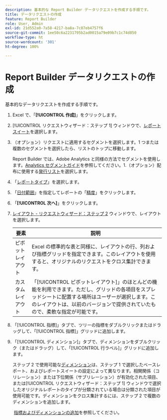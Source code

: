 ```yaml
---
description: 基本的な Report Builder データリクエストを作成する手順です。
title: データリクエストの作成
feature: Report Builder
role: User, Admin
exl-id: 21d552a0-7a58-4217-ba8a-7c87eb4757f6
source-git-commit: 1ee50c6a2231795b2ad0015a79e09b7c1c74d850
workflow-type: ht
source-wordcount: '301'
ht-degree: 100%

---
```


# Report Builder データリクエストの作成

基本的なデータリクエストを作成する手順です。

1. Excel で、「**[!UICONTROL 作成]**」をクリックします。
1. [!UICONTROL リクエストウィザード：ステップ 1] ウィンドウで、[レポートスイート](/help/analyze/report-builder/data-requests/selecting-report-suites/t-select-report-suites.md)を選択します。
1. （オプション）リクエストに適用するセグメントを選択します。1 つまたは複数のセグメントを選択したら、リストのトップに移動します。

   Report Builder では、Adobe Analytics と同様の方法でセグメントを使用します。[Analytics セグメントガイド](https://experienceleague.adobe.com/docs/analytics/components/segmentation/seg-home.html?lang=ja)を参照してください。1.（オプション）配布に使用する[発行リスト](/help/analyze/report-builder/data-requests/allow-publishing-list-overrides.md)を選択します。
1. 「[レポートタイプ](/help/analyze/report-builder/data-requests/c-report-types/select-report-types.md)」を選択します。
1. 「[日付範囲](/help/analyze/report-builder/data-requests/configuring-report-dates/custom-calendar.md)」を指定してレポートの「[精度](/help/analyze/report-builder/data-requests/configuring-report-dates/granularity.md)」をクリックします。
1. 「**[!UICONTROL 次へ]**」をクリックします。
1. [レイアウト - リクエストウィザード：ステップ 2](/help/analyze/report-builder/layout/layout.md) ウィンドウで、レイアウトを選択します。

   | 要素 | 説明 |
   |---|---|
   | ピボットレイアウト | Excel の標準的な表と同様に、レイアウトの行、列および指標グリッドを指定できます。このレイアウトを使用すると、オリジナルのリクエストをクロス集計できます。 |
   | カスタムレイアウト | 「[!UICONTROL ピボットレイアウト]」のほとんどの機能を利用できます。ただし、グリッドの各項目をスプレッドシートに配置する場所はユーザーが選択します。このレイアウトは、以前のバージョンで提供されていたもので、柔軟な指定が可能です。 |

1. 「[!UICONTROL 指標]」タブで、ツリーの指標をダブルクリックまたはドラッグして、「[!UICONTROL 指標]」グリッドに追加します。
1. 「[!UICONTROL ディメンション]」タブで、ディメンションをダブルクリック（またはドラッグ）して、「[!UICONTROL 行ラベル]」グリッドに追加します。

   ステップ 2 で使用可能な[ディメンション](https://experienceleague.adobe.com/docs/analytics/analyze/report-builder/layout/filter-dimenson/filter-dimensions.html?lang=ja)は、ステップ 1 で選択したベースレポート、およびレポートスイートの設定によって異なります。相関関係（コリレーション）または下位関係（サブリレーション）が有効化された項目、または[!UICONTROL リクエストウィザード：ステップ 1] ウィンドウで選択したオリジナルレポートのタイプが分類されている場合は分類された項目が使用可能です。ディメンションをクロス集計するには、ステップ 2 で複数のディメンションを追加します。

    [指標およびディメンションの追加](/help/analyze/report-builder/layout/c-metrics-dimensions/t-add-metrics-and-dimensions.md)を参照してください。
